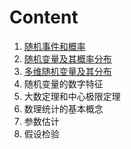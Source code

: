 # Content

1. [随机事件和概率](chap1.md)
2. [随机变量及其概率分布](chap2.md)
3. [多维随机变量及其分布](chap3.md)
4. 随机变量的数字特征
5. 大数定理和中心极限定理
6. 数理统计的基本概念
7. 参数估计
8. 假设检验